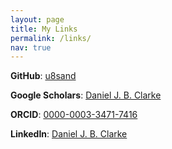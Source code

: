 ```yaml
---
layout: page
title: My Links
permalink: /links/
nav: true
---
```


**GitHub**: [u8sand](https://github.com/u8sand)

**Google Scholars**: [Daniel J. B. Clarke](https://scholar.google.com/citations?user=y8-c7TkAAAAJ)

**ORCID**: [0000-0003-3471-7416](https://orcid.org/0000-0003-3471-7416)

**LinkedIn**: [Daniel J. B. Clarke](https://www.linkedin.com/in/danieljbclarke/)
